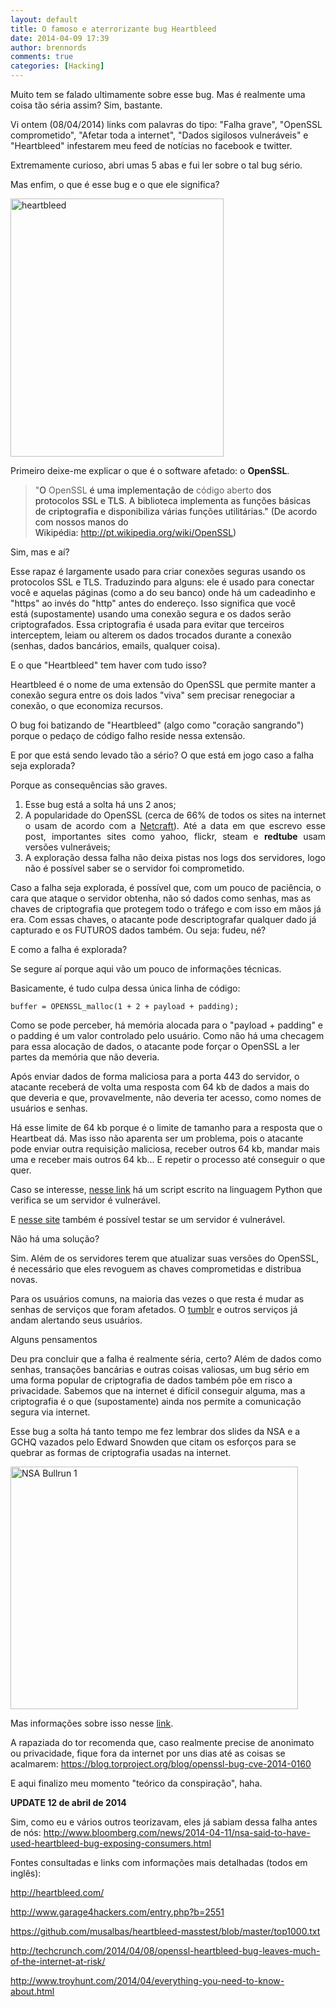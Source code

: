 ```yaml
---
layout: default
title: O famoso e aterrorizante bug Heartbleed
date: 2014-04-09 17:39
author: brennords
comments: true
categories: [Hacking]
---
```

Muito tem se falado ultimamente sobre esse bug. Mas é realmente uma coisa tão séria assim? Sim, bastante.

Vi ontem (08/04/2014) links com palavras do tipo: "Falha grave", "OpenSSL comprometido", "Afetar toda a internet", "Dados sigilosos vulneráveis" e "Heartbleed" infestarem meu feed de notícias no facebook e twitter.

Extremamente curioso, abri umas 5 abas e fui ler sobre o tal bug sério.

Mas enfim, o que é esse bug e o que ele significa?

<a href="http://brenn0.files.wordpress.com/2014/04/heartbleed.png"><img class="aligncenter wp-image-747 size-full" src="http://brenn0.files.wordpress.com/2014/04/heartbleed.png" alt="heartbleed" width="341" height="413" /></a>

<!--more-->

Primeiro deixe-me explicar o que é o software afetado: o <strong>OpenSSL</strong>.

<blockquote>"<span style="color:#252525;">O </span>OpenSSL<span style="color:#252525;"> é uma implementação de </span>código aberto<span style="color:#252525;"> dos protocolos </span><strong>SSL e TLS</strong><span style="color:#252525;">. A biblioteca</span><span style="color:#252525;"> implementa as funções básicas de </span><strong>criptografia </strong><span style="color:#252525;">e disponibiliza várias funções utilitárias." (De acordo com nossos manos do Wikipédia: <a href="http://pt.wikipedia.org/wiki/OpenSSL" target="_blank">http://pt.wikipedia.org/wiki/OpenSSL</a>)</span></blockquote>

Sim, mas e aí?

Esse rapaz é largamente usado para criar conexões seguras usando os protocolos SSL e TLS. Traduzindo para alguns: ele é usado para conectar você e aquelas páginas (como a do seu banco) onde há um cadeadinho e "https" ao invés do "http" antes do endereço. Isso significa que você está (supostamente) usando uma conexão segura e os dados serão criptografados. Essa criptografia é usada para evitar que terceiros interceptem, leiam ou alterem os dados trocados durante a conexão (senhas, dados bancários, emails, qualquer coisa).

E o que "Heartbleed" tem haver com tudo isso?

Heartbleed é o nome de uma extensão do OpenSSL que permite manter a conexão segura entre os dois lados "viva" sem precisar renegociar a conexão, o que economiza recursos.

O bug foi batizando de "Heartbleed" (algo como "coração sangrando") porque o pedaço de código falho reside nessa extensão.

E por que está sendo levado tão a sério? O que está em jogo caso a falha seja explorada?

Porque as consequências são graves.

<ol style="text-align:justify;">
    <li>Esse bug está a solta há uns 2 anos;</li>
    <li>A popularidade do OpenSSL (cerca de 66% de todos os sites na internet o usam de acordo com a <a href="http://news.netcraft.com/archives/2014/04/02/april-2014-web-server-survey.html" target="_blank">Netcraft</a>). Até a data em que escrevo esse post, importantes sites como yahoo, flickr, steam e <strong>redtube </strong>usam versões vulneráveis;</li>
    <li>A exploração dessa falha não deixa pistas nos logs dos servidores, logo não é possível saber se o servidor foi comprometido.</li>
</ol>

Caso a falha seja explorada, é possível que, com um pouco de paciência, o cara que ataque o servidor obtenha, não só dados como senhas, mas as chaves de criptografia que protegem todo o tráfego e com isso em mãos já era. Com essas chaves, o atacante pode descriptografar qualquer dado já capturado e os FUTUROS dados também. Ou seja: fudeu, né?

E como a falha é explorada?

Se segure aí porque aqui vão um pouco de informações técnicas.

Basicamente, é tudo culpa dessa única linha de código:

```buffer = OPENSSL_malloc(1 + 2 + payload + padding); ```

Como se pode perceber, há memória alocada para o "payload + padding" e o padding é um valor controlado pelo usuário. Como não há uma checagem para essa alocação de dados, o atacante pode forçar o OpenSSL a ler partes da memória que não deveria.

Após enviar dados de forma maliciosa para a porta 443 do servidor, o atacante receberá de volta uma resposta com 64 kb de dados a mais do que deveria e que, provavelmente, não deveria ter acesso, como nomes de usuários e senhas.

Há esse limite de 64 kb porque é o limite de tamanho para a resposta que o Heartbeat dá. Mas isso não aparenta ser um problema, pois o atacante pode enviar outra requisição maliciosa, receber outros 64 kb, mandar mais uma e receber mais outros 64 kb... E repetir o processo até conseguir o que quer.

Caso se interesse, <a href="https://bitbucket.org/fb1h2s/cve-2014-0160/src/bba16b3eedef0e92bd91fea496b00c92eb515e29/Heartbeat_scanner.py?at=master" target="_blank">nesse link</a> há um script escrito na linguagem Python que verifica se um servidor é vulnerável.

E <a href="http://filippo.io/Heartbleed/" target="_blank">nesse site</a> também é possível testar se um servidor é vulnerável.

Não há uma solução?

Sim. Além de os servidores terem que atualizar suas versões do OpenSSL, é necessário que eles revoguem as chaves comprometidas e distribua novas.

Para os usuários comuns, na maioria das vezes o que resta é mudar as senhas de serviços que foram afetados. O <a href="http://staff.tumblr.com/post/82113034874/urgent-security-update" target="_blank">tumblr</a> e outros serviços já andam alertando seus usuários.

Alguns pensamentos

Deu pra concluir que a falha é realmente séria, certo? Além de dados como senhas, transações bancárias e outras coisas valiosas, um bug sério em uma forma popular de criptografia de dados também põe em risco a privacidade. Sabemos que na internet é difícil conseguir alguma, mas a criptografia é o que (supostamente) ainda nos permite a comunicação segura via internet.

Esse bug a solta há tanto tempo me fez lembrar dos slides da NSA e a GCHQ vazados pelo Edward Snowden que citam os esforços para se quebrar as formas de criptografia usadas na internet.

<a href="http://brenn0.files.wordpress.com/2014/04/nsa-bullrun-1-001.jpg"><img class="wp-image-749 size-full" src="http://brenn0.files.wordpress.com/2014/04/nsa-bullrun-1-001.jpg" alt="NSA Bullrun 1" width="460" height="388" /></a>

Mas informações sobre isso nesse <a href="http://www.theguardian.com/world/2013/sep/05/nsa-gchq-encryption-codes-security" target="_blank">link</a>.

A rapaziada do tor recomenda que, caso realmente precise de anonimato ou privacidade, fique fora da internet por uns dias até as coisas se acalmarem: <a href="https://blog.torproject.org/blog/openssl-bug-cve-2014-0160" target="_blank">https://blog.torproject.org/blog/openssl-bug-cve-2014-0160</a>

E aqui finalizo meu momento "teórico da conspiração", haha.

<strong>UPDATE 12 de abril de 2014</strong>

Sim, como eu e vários outros teorizavam, eles já sabiam dessa falha antes de nós: <a href="http://www.bloomberg.com/news/2014-04-11/nsa-said-to-have-used-heartbleed-bug-exposing-consumers.html" target="_blank">http://www.bloomberg.com/news/2014-04-11/nsa-said-to-have-used-heartbleed-bug-exposing-consumers.html</a>

Fontes consultadas e links com informações mais detalhadas (todos em inglês):

<a href="http://heartbleed.com/" target="_blank">http://heartbleed.com/</a>

<a href="http://www.garage4hackers.com/entry.php?b=2551" target="_blank">http://www.garage4hackers.com/entry.php?b=2551</a>

<a href="https://github.com/musalbas/heartbleed-masstest/blob/master/top1000.txt" target="_blank">https://github.com/musalbas/heartbleed-masstest/blob/master/top1000.txt</a>

<a href="http://techcrunch.com/2014/04/08/openssl-heartbleed-bug-leaves-much-of-the-internet-at-risk/" target="_blank">http://techcrunch.com/2014/04/08/openssl-heartbleed-bug-leaves-much-of-the-internet-at-risk/</a>

<a href="http://www.troyhunt.com/2014/04/everything-you-need-to-know-about.html" target="_blank">http://www.troyhunt.com/2014/04/everything-you-need-to-know-about.html</a>


